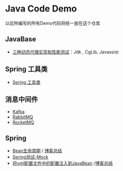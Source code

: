 # Java Code Demo

以后所编写的所有Demo代码将统一放在这个仓库

## JavaBase

* [三种动态代理实现和性能测试](https://github.com/lgjlife/Java-Code-Demo/tree/master/Java-base/src/main/java/com/code/base/reflect)：Jdk , CgLib, Javassist 


## Spring 工具类
* [Spring 工具类](https://github.com/lgjlife/Java-Code-Demo/tree/master/spring-utils)
## 消息中间件
* [Kafka](https://github.com/lgjlife/Java-Code-Demo/tree/master/mq/kafka)
* [RabbitMQ](https://github.com/lgjlife/Java-Code-Demo/tree/master/mq/rabbitmq)
* [RocketMQ](https://github.com/lgjlife/Java-Code-Demo/tree/master/mq/rocketmq)

## Spring 

* [Bean生命周期](https://github.com/lgjlife/Java-Code-Demo/tree/master/SpringBoot/bean-life) / [博客总结](https://www.cnblogs.com/lgjlife/p/10664320.html)
* [Spring测试-Mock](https://github.com/lgjlife/Java-Code-Demo/tree/master/SpringBoot/spring-test)
* [将yml配置文件中的配置注入到JavaBean](https://github.com/lgjlife/Java-Code-Demo/tree/master/SpringBoot/Springboot-properties) /[博客总结](https://www.cnblogs.com/lgjlife/p/10762893.html)
